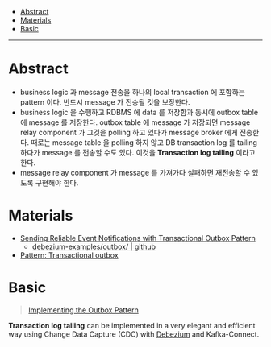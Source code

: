 - [Abstract](#abstract)
- [Materials](#materials)
- [Basic](#basic)

-----

# Abstract

* business logic 과 message 전송을 하나의 local transaction 에 포함하는 pattern
  이다. 반드시 message 가 전송될 것을 보장한다.
* business logic 을 수행하고 RDBMS 에 data 를 저장함과 동시에 outbox table 에
  message 를 저장한다. outbox table 에 message 가 저장되면 message relay
  component 가 그것을 polling 하고 있다가 message broker 에게 전송한다. 때로는
  message table 을 polling 하지 않고 DB transaction log 를 tailing 하다가
  message 를 전송할 수도 있다. 이것을 **Transaction log tailing** 이라고 한다.
* message relay component 가 message 를 가져가다 실패하면 재전송할 수 있도록
  구현해야 한다.

# Materials

* [Sending Reliable Event Notifications with Transactional Outbox Pattern](https://medium.com/event-driven-utopia/sending-reliable-event-notifications-with-transactional-outbox-pattern-7a7c69158d1b)
  * [debezium-examples/outbox/ | github](https://github.com/debezium/debezium-examples/tree/main/outbox)
* [Pattern: Transactional outbox](https://microservices.io/patterns/data/transactional-outbox.html)

# Basic

> [Implementing the Outbox Pattern](https://dzone.com/articles/implementing-the-outbox-pattern)

**Transaction log tailing** can be implemented in a very elegant and efficient way using Change Data Capture (CDC) with [Debezium](https://debezium.io/) and Kafka-Connect.
